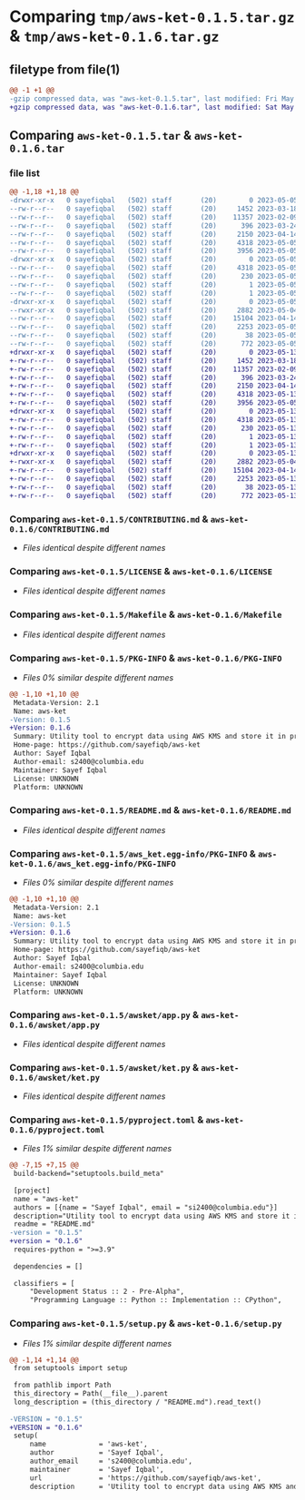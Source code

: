 # Comparing `tmp/aws-ket-0.1.5.tar.gz` & `tmp/aws-ket-0.1.6.tar.gz`

## filetype from file(1)

```diff
@@ -1 +1 @@
-gzip compressed data, was "aws-ket-0.1.5.tar", last modified: Fri May  5 04:15:27 2023, max compression
+gzip compressed data, was "aws-ket-0.1.6.tar", last modified: Sat May 13 03:25:31 2023, max compression
```

## Comparing `aws-ket-0.1.5.tar` & `aws-ket-0.1.6.tar`

### file list

```diff
@@ -1,18 +1,18 @@
-drwxr-xr-x   0 sayefiqbal   (502) staff       (20)        0 2023-05-05 04:15:27.248945 aws-ket-0.1.5/
--rw-r--r--   0 sayefiqbal   (502) staff       (20)     1452 2023-03-18 01:01:48.000000 aws-ket-0.1.5/CONTRIBUTING.md
--rw-r--r--   0 sayefiqbal   (502) staff       (20)    11357 2023-02-09 13:04:42.000000 aws-ket-0.1.5/LICENSE
--rw-r--r--   0 sayefiqbal   (502) staff       (20)      396 2023-03-24 00:07:58.000000 aws-ket-0.1.5/MANIFEST.in
--rw-r--r--   0 sayefiqbal   (502) staff       (20)     2150 2023-04-14 14:05:00.000000 aws-ket-0.1.5/Makefile
--rw-r--r--   0 sayefiqbal   (502) staff       (20)     4318 2023-05-05 04:15:27.248542 aws-ket-0.1.5/PKG-INFO
--rw-r--r--   0 sayefiqbal   (502) staff       (20)     3956 2023-05-05 03:04:42.000000 aws-ket-0.1.5/README.md
-drwxr-xr-x   0 sayefiqbal   (502) staff       (20)        0 2023-05-05 04:15:27.246582 aws-ket-0.1.5/aws_ket.egg-info/
--rw-r--r--   0 sayefiqbal   (502) staff       (20)     4318 2023-05-05 04:15:27.000000 aws-ket-0.1.5/aws_ket.egg-info/PKG-INFO
--rw-r--r--   0 sayefiqbal   (502) staff       (20)      230 2023-05-05 04:15:27.000000 aws-ket-0.1.5/aws_ket.egg-info/SOURCES.txt
--rw-r--r--   0 sayefiqbal   (502) staff       (20)        1 2023-05-05 04:15:27.000000 aws-ket-0.1.5/aws_ket.egg-info/dependency_links.txt
--rw-r--r--   0 sayefiqbal   (502) staff       (20)        1 2023-05-05 04:15:27.000000 aws-ket-0.1.5/aws_ket.egg-info/top_level.txt
-drwxr-xr-x   0 sayefiqbal   (502) staff       (20)        0 2023-05-05 04:15:27.247627 aws-ket-0.1.5/awsket/
--rwxr-xr-x   0 sayefiqbal   (502) staff       (20)     2882 2023-05-04 02:24:22.000000 aws-ket-0.1.5/awsket/app.py
--rw-r--r--   0 sayefiqbal   (502) staff       (20)    15104 2023-04-14 14:05:00.000000 aws-ket-0.1.5/awsket/ket.py
--rw-r--r--   0 sayefiqbal   (502) staff       (20)     2253 2023-05-05 04:12:35.000000 aws-ket-0.1.5/pyproject.toml
--rw-r--r--   0 sayefiqbal   (502) staff       (20)       38 2023-05-05 04:15:27.249072 aws-ket-0.1.5/setup.cfg
--rw-r--r--   0 sayefiqbal   (502) staff       (20)      772 2023-05-05 04:12:35.000000 aws-ket-0.1.5/setup.py
+drwxr-xr-x   0 sayefiqbal   (502) staff       (20)        0 2023-05-13 03:25:31.084755 aws-ket-0.1.6/
+-rw-r--r--   0 sayefiqbal   (502) staff       (20)     1452 2023-03-18 01:01:48.000000 aws-ket-0.1.6/CONTRIBUTING.md
+-rw-r--r--   0 sayefiqbal   (502) staff       (20)    11357 2023-02-09 13:04:42.000000 aws-ket-0.1.6/LICENSE
+-rw-r--r--   0 sayefiqbal   (502) staff       (20)      396 2023-03-24 00:07:58.000000 aws-ket-0.1.6/MANIFEST.in
+-rw-r--r--   0 sayefiqbal   (502) staff       (20)     2150 2023-04-14 14:05:00.000000 aws-ket-0.1.6/Makefile
+-rw-r--r--   0 sayefiqbal   (502) staff       (20)     4318 2023-05-13 03:25:31.084462 aws-ket-0.1.6/PKG-INFO
+-rw-r--r--   0 sayefiqbal   (502) staff       (20)     3956 2023-05-05 03:04:42.000000 aws-ket-0.1.6/README.md
+drwxr-xr-x   0 sayefiqbal   (502) staff       (20)        0 2023-05-13 03:25:31.082974 aws-ket-0.1.6/aws_ket.egg-info/
+-rw-r--r--   0 sayefiqbal   (502) staff       (20)     4318 2023-05-13 03:25:30.000000 aws-ket-0.1.6/aws_ket.egg-info/PKG-INFO
+-rw-r--r--   0 sayefiqbal   (502) staff       (20)      230 2023-05-13 03:25:31.000000 aws-ket-0.1.6/aws_ket.egg-info/SOURCES.txt
+-rw-r--r--   0 sayefiqbal   (502) staff       (20)        1 2023-05-13 03:25:30.000000 aws-ket-0.1.6/aws_ket.egg-info/dependency_links.txt
+-rw-r--r--   0 sayefiqbal   (502) staff       (20)        1 2023-05-13 03:25:31.000000 aws-ket-0.1.6/aws_ket.egg-info/top_level.txt
+drwxr-xr-x   0 sayefiqbal   (502) staff       (20)        0 2023-05-13 03:25:31.083828 aws-ket-0.1.6/awsket/
+-rwxr-xr-x   0 sayefiqbal   (502) staff       (20)     2882 2023-05-04 02:24:22.000000 aws-ket-0.1.6/awsket/app.py
+-rw-r--r--   0 sayefiqbal   (502) staff       (20)    15104 2023-04-14 14:05:00.000000 aws-ket-0.1.6/awsket/ket.py
+-rw-r--r--   0 sayefiqbal   (502) staff       (20)     2253 2023-05-13 03:18:56.000000 aws-ket-0.1.6/pyproject.toml
+-rw-r--r--   0 sayefiqbal   (502) staff       (20)       38 2023-05-13 03:25:31.084857 aws-ket-0.1.6/setup.cfg
+-rw-r--r--   0 sayefiqbal   (502) staff       (20)      772 2023-05-13 03:18:56.000000 aws-ket-0.1.6/setup.py
```

### Comparing `aws-ket-0.1.5/CONTRIBUTING.md` & `aws-ket-0.1.6/CONTRIBUTING.md`

 * *Files identical despite different names*

### Comparing `aws-ket-0.1.5/LICENSE` & `aws-ket-0.1.6/LICENSE`

 * *Files identical despite different names*

### Comparing `aws-ket-0.1.5/Makefile` & `aws-ket-0.1.6/Makefile`

 * *Files identical despite different names*

### Comparing `aws-ket-0.1.5/PKG-INFO` & `aws-ket-0.1.6/PKG-INFO`

 * *Files 0% similar despite different names*

```diff
@@ -1,10 +1,10 @@
 Metadata-Version: 2.1
 Name: aws-ket
-Version: 0.1.5
+Version: 0.1.6
 Summary: Utility tool to encrypt data using AWS KMS and store it in preferred backend.
 Home-page: https://github.com/sayefiqb/aws-ket
 Author: Sayef Iqbal
 Author-email: s2400@columbia.edu
 Maintainer: Sayef Iqbal
 License: UNKNOWN
 Platform: UNKNOWN
```

### Comparing `aws-ket-0.1.5/README.md` & `aws-ket-0.1.6/README.md`

 * *Files identical despite different names*

### Comparing `aws-ket-0.1.5/aws_ket.egg-info/PKG-INFO` & `aws-ket-0.1.6/aws_ket.egg-info/PKG-INFO`

 * *Files 0% similar despite different names*

```diff
@@ -1,10 +1,10 @@
 Metadata-Version: 2.1
 Name: aws-ket
-Version: 0.1.5
+Version: 0.1.6
 Summary: Utility tool to encrypt data using AWS KMS and store it in preferred backend.
 Home-page: https://github.com/sayefiqb/aws-ket
 Author: Sayef Iqbal
 Author-email: s2400@columbia.edu
 Maintainer: Sayef Iqbal
 License: UNKNOWN
 Platform: UNKNOWN
```

### Comparing `aws-ket-0.1.5/awsket/app.py` & `aws-ket-0.1.6/awsket/app.py`

 * *Files identical despite different names*

### Comparing `aws-ket-0.1.5/awsket/ket.py` & `aws-ket-0.1.6/awsket/ket.py`

 * *Files identical despite different names*

### Comparing `aws-ket-0.1.5/pyproject.toml` & `aws-ket-0.1.6/pyproject.toml`

 * *Files 1% similar despite different names*

```diff
@@ -7,15 +7,15 @@
 build-backend="setuptools.build_meta"
 
 [project]
 name = "aws-ket"
 authors = [{name = "Sayef Iqbal", email = "si2400@columbia.edu"}]
 description="Utility tool to encrypt data using AWS KMS and store it in preferred backend."
 readme = "README.md"
-version = "0.1.5"
+version = "0.1.6"
 requires-python = ">=3.9"
 
 dependencies = []
 
 classifiers = [
     "Development Status :: 2 - Pre-Alpha",
     "Programming Language :: Python :: Implementation :: CPython",
```

### Comparing `aws-ket-0.1.5/setup.py` & `aws-ket-0.1.6/setup.py`

 * *Files 1% similar despite different names*

```diff
@@ -1,14 +1,14 @@
 from setuptools import setup
 
 from pathlib import Path
 this_directory = Path(__file__).parent
 long_description = (this_directory / "README.md").read_text()
 
-VERSION = "0.1.5"
+VERSION = "0.1.6"
 setup(
     name             = 'aws-ket',
     author           = 'Sayef Iqbal',
     author_email     = 's2400@columbia.edu',
     maintainer       = 'Sayef Iqbal',
     url              = 'https://github.com/sayefiqb/aws-ket',
     description      = 'Utility tool to encrypt data using AWS KMS and store it in preferred backend.',
```

